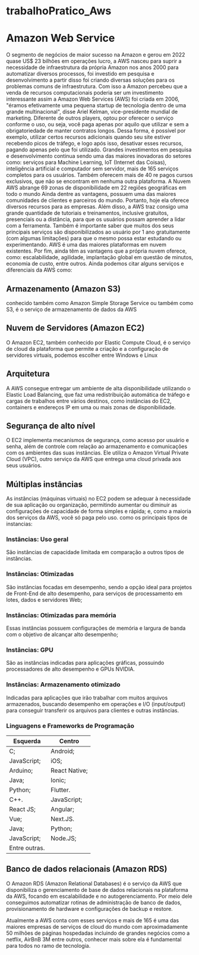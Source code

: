 # trabalhoPratico_Aws
 #     Amazon Web Service
O segmento de negócios de maior sucesso na Amazon e gerou em 2022 quase US$ 23 bilhões em operações lucro, a AWS nasceu para suprir a necessidade de infraestrutura da própria Amazon nos anos 2000 para automatizar diversos processos, foi investido em pesquisa e desenvolvimento a partir disso foi criando diversas soluções para os problemas comuns de infraestrutura. Com isso a Amazon percebeu que a venda de recursos computacionais poderia ser um investimento interessante assim a  Amazon Web Services (AWS) foi criada em 2006, "éramos efetivamente uma pequena startup de tecnologia dentro de uma grande multinacional", disse Ariel Kelman, vice-presidente mundial de marketing.
Diferente de outros players, optou  por oferecer o serviço conforme o uso, ou seja, você paga apenas por aquilo que utilizar e sem a obrigatoriedade de manter contratos longos. Dessa forma, é possível por exemplo, utilizar certos recursos adicionais quando seu site estiver recebendo picos de tráfego, e logo após isso, desativar esses recursos, pagando apenas pelo que foi utilizado. Grandes investimentos em pesquisa e desenvolvimento continua sendo uma das maiores inovadoras do setores como: serviços para Machine Learning, IoT (Internet das Coisas), inteligência artificial e computador sem servidor, mais de 165 serviços completos para os usuários. Também oferecem mais de 40 re pagos cursos exclusivos, que não se encontram em nenhuma outra plataforma. A Nuvem AWS abrange 69 zonas de disponibilidade em 22 regiões geográficas em todo o mundo Ainda dentre as vantagens, possuem uma das maiores comunidades de clientes e parceiros do mundo.
Portanto, hoje ela oferece diversos recursos para as empresas. Além disso, a AWS traz consigo uma grande quantidade de tutoriais e treinamentos, inclusive gratuitos, presenciais ou a distância, para que os usuários possam aprender a lidar com a ferramenta. Também é importante saber que muitos dos seus principais serviços são disponibilizados ao usuário por 1 ano gratuitamente (com algumas limitações) para que o mesmo possa estar estudando ou experimentando.  AWS é uma das maiores plataformas em nuvem existentes. 
Por fim, ainda têm as vantagens que a própria nuvem oferece, como: escalabilidade, agilidade, implantação global em questão de minutos, economia de custo, entre outros. 
Ainda podemos citar alguns serviços e diferenciais da AWS como:

## Armazenamento (Amazon S3)
conhecido também como Amazon Simple Storage Service ou também como S3, é o serviço de armazenamento de dados da AWS

## Nuvem de Servidores (Amazon EC2)
O Amazon EC2, também conhecido por Elastic Compute Cloud, é o serviço de cloud da plataforma que permite a criação e a configuração de servidores virtuais, podemos escolher entre Windows e Linux

## Arquitetura 
A AWS consegue entregar um ambiente de alta disponibilidade utilizando o Elastic Load Balancing, que faz uma redistribuição automática de tráfego e cargas de trabalhos entre vários destinos, como instâncias do EC2, containers e endereços IP em uma ou mais zonas de disponibilidade.

## Segurança de alto nível
O EC2 implementa mecanismos de segurança, como acesso por usuário e senha, além de controle com relação ao armazenamento e comunicações com os ambientes das suas instâncias. Ele utiliza o Amazon Virtual Private Cloud (VPC), outro serviço da AWS que entrega uma cloud privada aos seus usuários.

## Múltiplas instâncias
As instâncias (máquinas virtuais) no EC2 podem se adequar à necessidade de sua aplicação ou organização, permitindo aumentar ou diminuir as configurações de capacidade de forma simples e rápida; e, como a maioria dos serviços da AWS, você só paga pelo uso. como os principais tipos de instancias:

### Instâncias: Uso geral
São instâncias de capacidade limitada em comparação a outros tipos de instâncias.
### Instâncias: Otimizadas
São instâncias focadas em desempenho, sendo a opção ideal para projetos de Front-End de alto desempenho, para serviços de processamento em lotes, dados e servidores Web;
### Instâncias: Otimizadas para memória
Essas instâncias possuem configurações de memória e largura de banda com o objetivo de alcançar alto desempenho;
### Instâncias: GPU
São as instâncias indicadas para aplicações gráficas, possuindo processadores de alto desempenho e GPUs NVIDIA.
### Instâncias: Armazenamento otimizado
Indicadas para aplicações que irão trabalhar com muitos arquivos armazenados, buscando desempenho em operações e I/O (input/output) para conseguir transferir os arquivos para clientes e outras instâncias.

### Linguagens e Frameworks de Programação
| Esquerda   | Centro        |
|------------|---------------|
| C;         | Android;      |
|JavaScript; | iOS;          |
|Arduino;    | React Native; |
|Java;       | Ionic;        |
|Python;     | Flutter.      |
|C++.        | JavaScript;   |
|React JS;   | Angular;      |
|Vue;        | Next.JS.      |
|Java;       | Python;       |
|JavaScript; | Node.JS;      |
|       Entre outras.        |

## Banco de dados relacionais (Amazon RDS)
O Amazon RDS (Amazon Relational Databases) é o serviço da AWS que disponibiliza o gerenciamento de base de dados relacionais na plataforma da AWS, focando em escalabilidade e no autogerenciamento. Por meio dele conseguimos automatizar rotinas de administração de banco de dados, provisionamento de hardware e configurações de backup e restore.

Atualmente a AWS conta com esses serviços e mais de 165 é uma das maiores empresas de serviços de cloud do mundo com aproximadamente 50 milhões de páginas hospedadas incluindo de grandes negócios como a netflix, AirBnB 3M entre outros, conhecer mais sobre ela é fundamental para todos no ramo de tecnologia.
